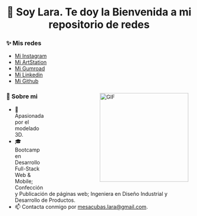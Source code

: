<h1 align="center">👋 Soy Lara. Te doy la Bienvenida a mi repositorio de redes</h1>

<h3>✨ Mis redes</h3>

<ul>
  <li><a href="https://www.instagram.com/larartgc/" alt="Instagram Larartgc" title="Instagram Larartgc">Mi Instagram</a></li>
  <li><a href="https://www.artstation.com/lara_mesa" alt="ArtStation Larartgc" title="ArtStation Larartgc">Mi ArtStation</a></li>
  <li><a href="https://larartgc.gumroad.com/" alt="Gumroad Larartgc" title="Gumroad Larartgc">Mi Gumroad</a></li>
  <li><a href="https://www.linkedin.com/in/lara-mesa-cubas/" alt="Linkedin Larartgc" title="Linkedin Larartgc">Mi Linkedin</a></li>
  <li><a href="https://github.com/Lara-art" alt="Github Larartgc" title="Github Larartgc">Mi Github</a></li>
</ul>

<p dir="auto">
<animated-image data-catalyst="" style="float: right; width: 400px;">
  <img align="right" height="240" alt="GIF" src="https://i.giphy.com/media/v1.Y2lkPTc5MGI3NjExYTM1ZjkyZ2kwcDM1bjl1b2hkcjJrcDR2OGdxcXJnaXF3eHhzbzZ6NiZlcD12MV9pbnRlcm5hbF9naWZfYnlfaWQmY3Q9Zw/xT8qB1SzJ7UQ4t6izu/giphy.gif" style="max-width: 100%; display: inline-block; margin: 10px;" alt="Programando con Lara" title="Programando con Lara">
</animated-image>

<h3>🌵 Sobre mi</h3>

<ul dir="auto">
  <li>💜 Apasionada por el modelado 3D.</li>
  <li>🎓 Bootcamp en Desarrollo Full-Stack Web & Mobile; Confección y Publicación de páginas web; Ingeniera en Diseño Industrial y Desarrollo de Productos.</li>
  <li>📫 Contacta conmigo por <a href="mailto:mesacubas.lara@gmail.com" alt="correo de Lara" title="correo de Lara" >mesacubas.lara@gmail.com</a>.</li>
</ul>
